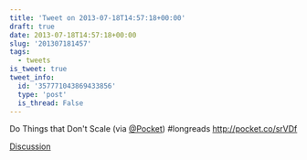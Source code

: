 ```yaml
---
title: 'Tweet on 2013-07-18T14:57:18+00:00'
draft: true
date: 2013-07-18T14:57:18+00:00
slug: '201307181457'
tags:
  - tweets
is_tweet: true
tweet_info:
  id: '357771043869433856'
  type: 'post'
  is_thread: False
---
```




Do Things that Don't Scale (via [@Pocket](https://x.com/Pocket)) #longreads <http://pocket.co/srVDf>

[Discussion](https://x.com/sytelus/status/357771043869433856)
